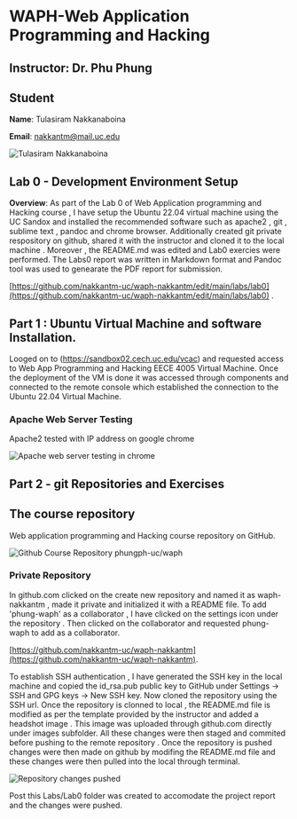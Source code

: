 # WAPH-Web Application Programming and Hacking

## Instructor: Dr. Phu Phung

## Student

**Name**: Tulasiram Nakkanaboina

**Email**: nakkantm@mail.uc.edu

![Tulasiram Nakkanaboina](images/headshot.jpg)

## Lab 0 - Development Environment Setup

**Overview**: As part of the Lab 0 of Web Application programming and Hacking course , I have setup the Ubuntu 22.04 virtual machine using the UC Sandox and installed the recommended software such as apache2 , git , sublime text , pandoc and chrome browser. 
Additionally created git private respository on github, shared it with the instructor and cloned it to the local machine . Moreover , the README.md was edited and Lab0 exercies were performed.
The Labs0 report was written in Markdown format and Pandoc tool was used to genearate the PDF report for submission.

[https://github.com/nakkantm-uc/waph-nakkantm/edit/main/labs/lab0](https://github.com/nakkantm-uc/waph-nakkantm/edit/main/labs/lab0) .

## Part 1 : Ubuntu Virtual Machine and software Installation.
 
Looged on to (https://sandbox02.cech.uc.edu/vcac) and requested access to Web App Programming and Hacking EECE 4005 Virtual Machine. Once the deployment of the VM is done it was accessed through components and connected to the remote console which established the connection to the Ubuntu 22.04 Virtual Machine.

### Apache Web Server Testing

Apache2 tested with IP address on google chrome

![Apache web server testing in chrome](images/image1.png)

## Part 2 - git Repositories and Exercises

## The course repository

Web application programming and Hacking course repository on GitHub.

![Github Course Repository phungph-uc/waph](images/image2.png)

### Private Repository
 
In github.com clicked on the create new repository and named it as waph-nakkantm , made it private and initialized it with a README file. To add 'phung-waph' as a collaborator , I have clicked on the settings icon under the repository . Then clicked on the collaborator and requested phung-waph to add as a collaborator.

[https://github.com/nakkantm-uc/waph-nakkantm](https://github.com/nakkantm-uc/waph-nakkantm).

To establish SSH authentication , I have generated the SSH key in the local machine and copied the id_rsa.pub public key to GitHub under Settings -> SSH and GPG keys -> New SSH key. Now cloned the repository using the SSH url.
Once the repository is clonned to local , the README.md file is modified as per the template provided by the instructor and added a headshot image . This image was uploaded through github.com directly under images subfolder. All these changes were then staged and commited before pushing to the remote repository . Once the repository is pushed changes were then made on github by modifing the README.md file and these changes were then pulled into the local through terminal. 

![Repository changes pushed](images/image3.png)

Post this Labs/Lab0 folder was created to accomodate the project report and the changes were pushed.



